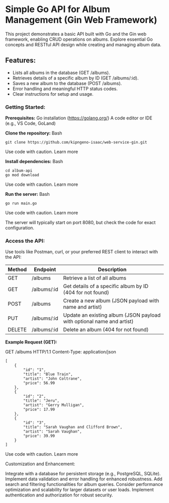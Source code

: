 # Simple Go API for Album Management (Gin Web Framework)

This project demonstrates a basic API built with Go and the Gin web framework, enabling CRUD operations on albums. Explore essential Go concepts and RESTful API design while creating and managing album data.

## Features:

- Lists all albums in the database (GET /albums).
- Retrieves details of a specific album by ID (GET /albums/:id).
- Saves a new album to the database (POST /albums).
- Error handling and meaningful HTTP status codes.
- Clear instructions for setup and usage.

### Getting Started:

**Prerequisites:**
    Go installation (https://golang.org/)
    A code editor or IDE (e.g., VS Code, GoLand)

**Clone the repository:**
Bash

`git clone https://github.com/kipngeno-isaac/web-service-gin.git`

Use code with caution. Learn more

**Install dependencies:**
Bash
```
cd album-api
go mod download
```
Use code with caution. Learn more

**Run the server:**
Bash

`go run main.go`

Use code with caution. Learn more

The server will typically start on port 8080, but check the code for exact configuration.

### Access the API:

Use tools like Postman, curl, or your preferred REST client to interact with the API:

| Method       | Endpoint          | Description                                    |
|--------------|------------------|------------------------------------------------|
| GET           | /albums          | Retrieve a list of all albums                    |
| GET           | /albums/:id       | Get details of a specific album by ID (404 for not found) |
| POST          | /albums          | Create a new album (JSON payload with name and artist) |
| PUT          | /albums/:id       | Update an existing album (JSON payload with optional name and artist) |
| DELETE        | /albums/:id       | Delete an album (404 for not found)                 |

**Example Request (GET):**

GET /albums HTTP/1.1
Content-Type: application/json
```
[
    {
        "id": "1",
        "title": "Blue Train",
        "artist": "John Coltrane",
        "price": 56.99
    },
    {
        "id": "2",
        "title": "Jeru",
        "artist": "Gerry Mulligan",
        "price": 17.99
    },
    {
        "id": "3",
        "title": "Sarah Vaughan and Clifford Brown",
        "artist": "Sarah Vaughan",
        "price": 39.99
    }
]
```

Use code with caution. Learn more

Customization and Enhancement:

Integrate with a database for persistent storage (e.g., PostgreSQL, SQLite).
Implement data validation and error handling for enhanced robustness.
Add search and filtering functionalities for album queries.
Consider performance optimization and scalability for larger datasets or user loads.
Implement authentication and authorization for robust security.